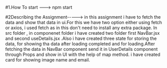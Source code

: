#1.How To start --->
npm start

#2Describing the Assignment----->
in this assignment i have to fetch the data and show that data in ui.For this we have two option either using fetch or axios, i used fetch as in this don't need to install any extra package. In src folder , in componenet folder i have created two folder first NavBar.jsx and second useDetails.jsx .Also i have created three state for storing the data, for showing tha data after loading completed and for loading.After fetching the data in NavBar component send it in UserDetails component through Props and show in UI with the help of map method. i have created card for showing image name and email.
